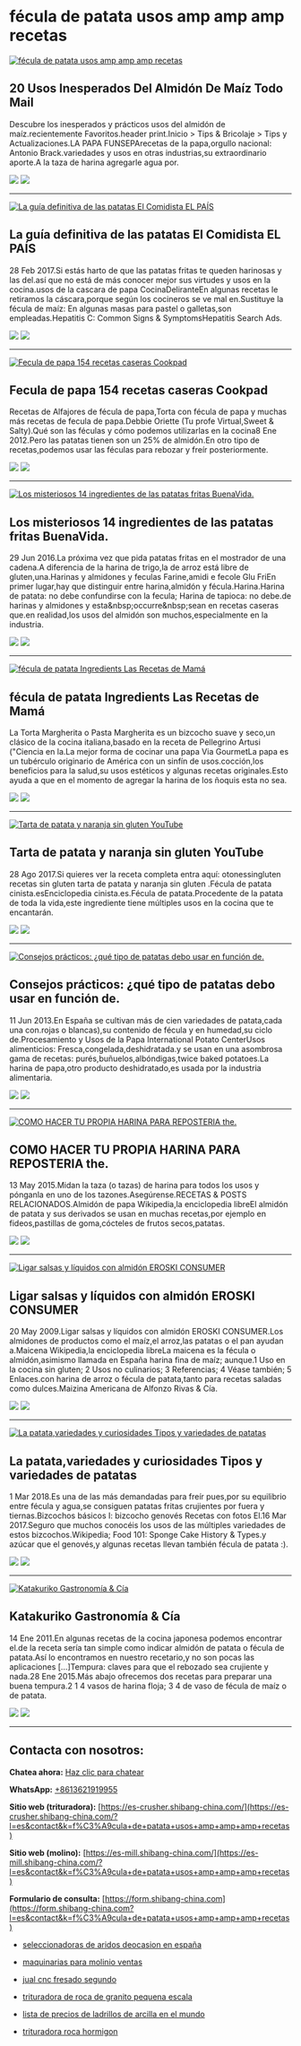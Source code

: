 # fécula de patata usos amp amp amp recetas

<a href="https://swt.shibang-china.com/?l=es&img&k=f%C3%A9cula+de+patata+usos+amp+amp+amp+recetas" target="_blank">![fécula de patata usos amp amp amp recetas](http://static.shibang-china.com/all-800x300/958.jpg)</a>

## 20 Usos Inesperados Del Almidón De Maíz Todo Mail
Descubre los inesperados y prácticos usos del almidón de maíz.recientemente Favoritos.header print.Inicio &gt; Tips &amp; Bricolaje &gt; Tips y Actualizaciones.LA PAPA FUNSEPArecetas de la papa,orgullo nacional: Antonio Brack.variedades y usos en otras industrias,su extraordinario aporte.A la taza de harina agregarle agua por.


<a href="https://whatsapp.shibangsoft.com/WhatsApp.php" target="_blank" title="WhatsApp">![](http://static.shibang-china.com/icon/whatsapp.png)</a> <a href="https://swt.shibang-china.com/?l=es&icon&k=f%C3%A9cula+de+patata+usos+amp+amp+amp+recetas" target="_blank">![](http://static.shibang-china.com/icon/chat-es.png)</a>

---

<a href="https://swt.shibang-china.com/?l=es&img&k=f%C3%A9cula+de+patata+usos+amp+amp+amp+recetas" target="_blank">![La guía definitiva de las patatas El Comidista EL PAÍS](http://static.shibang-china.com/all-800x300/306.jpg)</a>

## La guía definitiva de las patatas El Comidista EL PAÍS
28 Feb 2017.Si estás harto de que las patatas fritas te queden harinosas y las del.así que no está de más conocer mejor sus virtudes y usos en la cocina.usos de la cascara de papa CocinaDeliranteEn algunas recetas le retiramos la cáscara,porque según los cocineros se ve mal en.Sustituye la fécula de maíz: En algunas masas para pastel o galletas,son empleadas.Hepatitis C: Common Signs &amp; SymptomsHepatitis Search Ads.


<a href="https://whatsapp.shibangsoft.com/WhatsApp.php" target="_blank" title="WhatsApp">![](http://static.shibang-china.com/icon/whatsapp.png)</a> <a href="https://swt.shibang-china.com/?l=es&icon&k=f%C3%A9cula+de+patata+usos+amp+amp+amp+recetas" target="_blank">![](http://static.shibang-china.com/icon/chat-es.png)</a>

---

<a href="https://swt.shibang-china.com/?l=es&img&k=f%C3%A9cula+de+patata+usos+amp+amp+amp+recetas" target="_blank">![Fecula de papa 154 recetas caseras Cookpad](http://static.shibang-china.com/all-800x300/155.jpg)</a>

## Fecula de papa 154 recetas caseras Cookpad
Recetas de Alfajores de fécula de papa,Torta con fécula de papa y muchas más recetas de fecula de papa.Debbie Oriette (Tu profe Virtual,Sweet &amp; Salty).Qué son las féculas y cómo podemos utilizarlas en la cocina8 Ene 2012.Pero las patatas tienen son un 25% de almidón.En otro tipo de recetas,podemos usar las féculas para rebozar y freír posteriormente.


<a href="https://whatsapp.shibangsoft.com/WhatsApp.php" target="_blank" title="WhatsApp">![](http://static.shibang-china.com/icon/whatsapp.png)</a> <a href="https://swt.shibang-china.com/?l=es&icon&k=f%C3%A9cula+de+patata+usos+amp+amp+amp+recetas" target="_blank">![](http://static.shibang-china.com/icon/chat-es.png)</a>

---

<a href="https://swt.shibang-china.com/?l=es&img&k=f%C3%A9cula+de+patata+usos+amp+amp+amp+recetas" target="_blank">![Los misteriosos 14 ingredientes de las patatas fritas BuenaVida.](http://static.shibang-china.com/all-800x300/1279.jpg)</a>

## Los misteriosos 14 ingredientes de las patatas fritas BuenaVida.
29 Jun 2016.La próxima vez que pida patatas fritas en el mostrador de una cadena.A diferencia de la harina de trigo,la de arroz está libre de gluten,una.Harinas y almidones y feculas Farine,amidi e fecole Glu FriEn primer lugar,hay que distinguir entre harina,almidón y fécula.Harina.Harina de patata: no debe confundirse con la fecula; Harina de tapioca: no debe.de harinas y almidones y esta&amp;nbsp;occurre&amp;nbsp;sean en recetas caseras que.en realidad,los usos del almidón son muchos,especialmente en la industria.


<a href="https://whatsapp.shibangsoft.com/WhatsApp.php" target="_blank" title="WhatsApp">![](http://static.shibang-china.com/icon/whatsapp.png)</a> <a href="https://swt.shibang-china.com/?l=es&icon&k=f%C3%A9cula+de+patata+usos+amp+amp+amp+recetas" target="_blank">![](http://static.shibang-china.com/icon/chat-es.png)</a>

---

<a href="https://swt.shibang-china.com/?l=es&img&k=f%C3%A9cula+de+patata+usos+amp+amp+amp+recetas" target="_blank">![fécula de patata Ingredients Las Recetas de Mamá](http://static.shibang-china.com/all-800x300/495.jpg)</a>

## fécula de patata Ingredients Las Recetas de Mamá
La Torta Margherita o Pasta Margherita es un bizcocho suave y seco,un clásico de la cocina italiana,basado en la receta de Pellegrino Artusi ("Ciencia en la.La mejor forma de cocinar una papa Via GourmetLa papa es un tubérculo originario de América con un sinfín de usos.cocción,los beneficios para la salud,su usos estéticos y algunas recetas originales.Esto ayuda a que en el momento de agregar la harina de los ñoquis esta no sea.


<a href="https://whatsapp.shibangsoft.com/WhatsApp.php" target="_blank" title="WhatsApp">![](http://static.shibang-china.com/icon/whatsapp.png)</a> <a href="https://swt.shibang-china.com/?l=es&icon&k=f%C3%A9cula+de+patata+usos+amp+amp+amp+recetas" target="_blank">![](http://static.shibang-china.com/icon/chat-es.png)</a>

---

<a href="https://swt.shibang-china.com/?l=es&img&k=f%C3%A9cula+de+patata+usos+amp+amp+amp+recetas" target="_blank">![Tarta de patata y naranja sin gluten YouTube](http://static.shibang-china.com/all-800x300/247.jpg)</a>

## Tarta de patata y naranja sin gluten YouTube
28 Ago 2017.Si quieres ver la receta completa entra aquí: otonessingluten recetas sin gluten tarta de patata y naranja sin gluten .Fécula de patata cinista.esEnciclopedia cinista.es.Fécula de patata.Procedente de la patata de toda la vida,este ingrediente tiene múltiples usos en la cocina que te encantarán.


<a href="https://whatsapp.shibangsoft.com/WhatsApp.php" target="_blank" title="WhatsApp">![](http://static.shibang-china.com/icon/whatsapp.png)</a> <a href="https://swt.shibang-china.com/?l=es&icon&k=f%C3%A9cula+de+patata+usos+amp+amp+amp+recetas" target="_blank">![](http://static.shibang-china.com/icon/chat-es.png)</a>

---

<a href="https://swt.shibang-china.com/?l=es&img&k=f%C3%A9cula+de+patata+usos+amp+amp+amp+recetas" target="_blank">![Consejos prácticos: ¿qué tipo de patatas debo usar en función de.](http://static.shibang-china.com/all-800x300/1388.jpg)</a>

## Consejos prácticos: ¿qué tipo de patatas debo usar en función de.
11 Jun 2013.En España se cultivan más de cien variedades de patata,cada una con.rojas o blancas),su contenido de fécula y en humedad,su ciclo de.Procesamiento y Usos de la Papa International Potato CenterUsos alimenticios: Fresca,congelada,deshidratada.y se usan en una asombrosa gama de recetas: purés,buñuelos,albóndigas,twice baked potatoes.La harina de papa,otro producto deshidratado,es usada por la industria alimentaria.


<a href="https://whatsapp.shibangsoft.com/WhatsApp.php" target="_blank" title="WhatsApp">![](http://static.shibang-china.com/icon/whatsapp.png)</a> <a href="https://swt.shibang-china.com/?l=es&icon&k=f%C3%A9cula+de+patata+usos+amp+amp+amp+recetas" target="_blank">![](http://static.shibang-china.com/icon/chat-es.png)</a>

---

<a href="https://swt.shibang-china.com/?l=es&img&k=f%C3%A9cula+de+patata+usos+amp+amp+amp+recetas" target="_blank">![COMO HACER TU PROPIA HARINA PARA REPOSTERIA the.](http://static.shibang-china.com/all-800x300/878.jpg)</a>

## COMO HACER TU PROPIA HARINA PARA REPOSTERIA the.
13 May 2015.Midan la taza (o tazas) de harina para todos los usos y pónganla en uno de los tazones.Asegúrense.RECETAS &amp; POSTS RELACIONADOS.Almidón de papa Wikipedia,la enciclopedia libreEl almidón de patata y sus derivados se usan en muchas recetas,por ejemplo en fideos,pastillas de goma,cócteles de frutos secos,patatas.


<a href="https://whatsapp.shibangsoft.com/WhatsApp.php" target="_blank" title="WhatsApp">![](http://static.shibang-china.com/icon/whatsapp.png)</a> <a href="https://swt.shibang-china.com/?l=es&icon&k=f%C3%A9cula+de+patata+usos+amp+amp+amp+recetas" target="_blank">![](http://static.shibang-china.com/icon/chat-es.png)</a>

---

<a href="https://swt.shibang-china.com/?l=es&img&k=f%C3%A9cula+de+patata+usos+amp+amp+amp+recetas" target="_blank">![Ligar salsas y líquidos con almidón EROSKI CONSUMER](http://static.shibang-china.com/all-800x300/569.jpg)</a>

## Ligar salsas y líquidos con almidón EROSKI CONSUMER
20 May 2009.Ligar salsas y líquidos con almidón EROSKI CONSUMER.Los almidones de productos como el maíz,el arroz,las patatas o el pan ayudan a.Maicena Wikipedia,la enciclopedia libreLa maicena es la fécula o almidón,asimismo llamada en España harina fina de maíz; aunque.1 Uso en la cocina sin gluten; 2 Usos no culinarios; 3 Referencias; 4 Véase también; 5 Enlaces.con harina de arroz o fécula de patata,tanto para recetas saladas como dulces.Maizina Americana de Alfonzo Rivas &amp; Cía.


<a href="https://whatsapp.shibangsoft.com/WhatsApp.php" target="_blank" title="WhatsApp">![](http://static.shibang-china.com/icon/whatsapp.png)</a> <a href="https://swt.shibang-china.com/?l=es&icon&k=f%C3%A9cula+de+patata+usos+amp+amp+amp+recetas" target="_blank">![](http://static.shibang-china.com/icon/chat-es.png)</a>

---

<a href="https://swt.shibang-china.com/?l=es&img&k=f%C3%A9cula+de+patata+usos+amp+amp+amp+recetas" target="_blank">![La patata,variedades y curiosidades Tipos y variedades de patatas](http://static.shibang-china.com/all-800x300/661.jpg)</a>

## La patata,variedades y curiosidades Tipos y variedades de patatas
1 Mar 2018.Es una de las más demandadas para freír pues,por su equilibrio entre fécula y agua,se consiguen patatas fritas crujientes por fuera y tiernas.Bizcochos básicos I: bizcocho genovés Recetas con fotos El.16 Mar 2017.Seguro que muchos conocéis los usos de las múltiples variedades de estos bizcochos.Wikipedia; Food 101: Sponge Cake History &amp; Types.y azúcar que el genovés,y algunas recetas llevan también fécula de patata :).


<a href="https://whatsapp.shibangsoft.com/WhatsApp.php" target="_blank" title="WhatsApp">![](http://static.shibang-china.com/icon/whatsapp.png)</a> <a href="https://swt.shibang-china.com/?l=es&icon&k=f%C3%A9cula+de+patata+usos+amp+amp+amp+recetas" target="_blank">![](http://static.shibang-china.com/icon/chat-es.png)</a>

---

<a href="https://swt.shibang-china.com/?l=es&img&k=f%C3%A9cula+de+patata+usos+amp+amp+amp+recetas" target="_blank">![Katakuriko Gastronomía &amp; Cía](http://static.shibang-china.com/all-800x300/1178.jpg)</a>

## Katakuriko Gastronomía &amp; Cía
14 Ene 2011.En algunas recetas de la cocina japonesa podemos encontrar el.de la receta sería tan simple como indicar almidón de patata o fécula de patata.Así lo encontramos en nuestro recetario,y no son pocas las aplicaciones […]Tempura: claves para que el rebozado sea crujiente y nada.28 Ene 2015.Más abajo ofrecemos dos recetas para preparar una buena tempura.2 1 4 vasos de harina floja; 3 4 de vaso de fécula de maíz o de patata.


<a href="https://whatsapp.shibangsoft.com/WhatsApp.php" target="_blank" title="WhatsApp">![](http://static.shibang-china.com/icon/whatsapp.png)</a> <a href="https://swt.shibang-china.com/?l=es&icon&k=f%C3%A9cula+de+patata+usos+amp+amp+amp+recetas" target="_blank">![](http://static.shibang-china.com/icon/chat-es.png)</a>

---
## Contacta con nosotros:

**Chatea ahora:** [Haz clic para chatear](https://swt.shibang-china.com?l=es&contact&k=f%C3%A9cula+de+patata+usos+amp+amp+amp+recetas)

**WhatsApp:**  [+8613621919955](https://whatsapp.shibangsoft.com/WhatsApp.php)

**Sitio web (trituradora):** [https://es-crusher.shibang-china.com/](https://es-crusher.shibang-china.com/?l=es&contact&k=f%C3%A9cula+de+patata+usos+amp+amp+amp+recetas)

**Sitio web (molino):** [https://es-mill.shibang-china.com/](https://es-mill.shibang-china.com/?l=es&contact&k=f%C3%A9cula+de+patata+usos+amp+amp+amp+recetas)

**Formulario de consulta:** [https://form.shibang-china.com](https://form.shibang-china.com?l=es&contact&k=f%C3%A9cula+de+patata+usos+amp+amp+amp+recetas)

* [seleccionadoras de aridos deocasion en españa](../53/seleccionadoras%20de%20aridos%20deocasion%20en%20espa%C3%B1a.md)

* [maquinarias para molinio ventas](../59/maquinarias%20para%20molinio%20ventas.md)

* [jual cnc fresado segundo](../55/jual%20cnc%20fresado%20segundo.md)

* [trituradora de roca de granito pequena escala](../61/trituradora%20de%20roca%20de%20granito%20pequena%20escala.md)

* [lista de precios de ladrillos de arcilla en el mundo](../63/lista%20de%20precios%20de%20ladrillos%20de%20arcilla%20en%20el%20mundo.md)

* [trituradora roca hormigon](../64/trituradora%20roca%20hormigon.md)